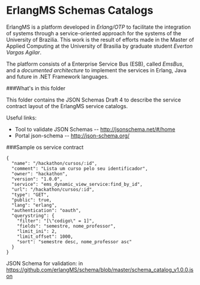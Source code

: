 ErlangMS Schemas Catalogs
====

ErlangMS is a platform developed in *Erlang/OTP* to facilitate the integration of systems through a service-oriented approach for the systems of the University of Brazilia. This work is the result of efforts made in the Master of Applied Computing at the University of Brasilia by graduate student *Everton Vargas Agilar*. 

The platform consists of a Enterprise Service Bus (ESB), called *EmsBus*, and a *documented architecture* to implement the services in Erlang, Java and future in .NET Framework languages.

###What's in this folder

This folder contains the JSON Schemas Draft 4 to describe the service contract layout of the ErlangMS service catalogs.

Useful links:
* Tool to validate JSON Schemas -- http://jsonschema.net/#/home
* Portal json-schema --  http://json-schema.org/


###Sample os service contract 

```
{
  "name": "/hackathon/cursos/:id",
  "comment": "Lista um curso pelo seu identificador",
  "owner": "hackathon",
  "version": "1.0.0",
  "service": "ems_dynamic_view_service:find_by_id",
  "url": "/hackathon/cursos/:id",
  "type": "GET",
  "public": true,
  "lang": "erlang",
  "authentication": "oauth",
  "querystring": {
    "filter": "[\"codigo\" = 1]",
    "fields": "semestre, nome_professor",
    "limit_ini": 2,
    "limit_offset": 1000,
    "sort": "semestre desc, nome_professor asc"
  }
}
```

JSON Schema for validation: in https://github.com/erlangMS/schema/blob/master/schema_catalog_v1.0.0.json
